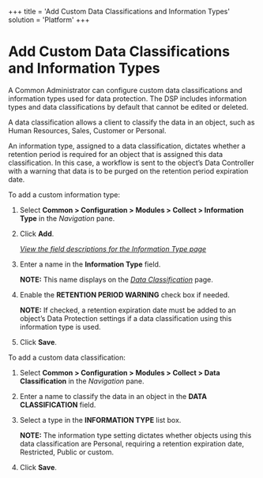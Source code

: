 +++
title = 'Add Custom Data Classifications and Information Types'
solution = 'Platform'
+++

# Add Custom Data Classifications and Information Types

A Common Administrator can configure custom data classifications and
information types used for data protection. The DSP includes information
types and data classifications by default that cannot be edited or
deleted.

A data classification allows a client to classify the data in an object,
such as Human Resources, Sales, Customer or Personal.

An information type, assigned to a data classification, dictates whether
a retention period is required for an object that is assigned this data
classification. In this case, a workflow is sent to the object’s Data
Controller with a warning that data is to be purged on the retention
period expiration date.

To add a custom information type:

1.  Select **Common \> Configuration \> Modules \> Collect \>
    Information Type** in the *Navigation* pane.

2.  Click **Add**.
    
    *[View the field descriptions for the Information Type
    page](../Page_Desc/Information%20Type)*

3.  Enter a name in the **Information Type** field.
    
    **NOTE:** This name displays on the *[Data
    Classification](../Page_Desc/Data%20Classification)* page.

4.  Enable the **RETENTION PERIOD WARNING** check box if needed.
    
    **NOTE:** If checked, a retention expiration date must be added to
    an object’s Data Protection settings if a data classification using
    this information type is used.

5.  Click **Save**.

To add a custom data classification:

1.  Select **Common \> Configuration \> Modules \> Collect \> Data
    Classification** in the *Navigation* pane.

2.  Enter a name to classify the data in an object in the **DATA
    CLASSIFICATION** field.

3.  Select a type in the **INFORMATION TYPE** list box.
    
    **NOTE:** The information type setting dictates whether objects
    using this data classification are Personal, requiring a retention
    expiration date, Restricted, Public or custom.

4.  Click **Save**.
